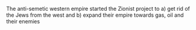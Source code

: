 The anti-semetic western empire started the Zionist project to a) get rid of the Jews from the west and b) expand their empire towards gas, oil and their enemies 